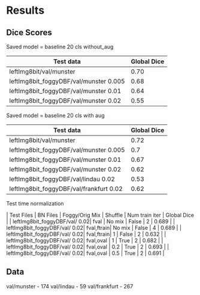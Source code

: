 # Results

## Dice Scores
Saved model = baseline 20 cls without_aug

| Test data                             | Global Dice    |  
|---------------------------------------|----------------|
| leftImg8bit/val/munster               |  0.70          |
| leftImg8bit_foggyDBF/val/munster 0.005|  0.68          |
| leftImg8bit_foggyDBF/val/munster 0.01 |  0.64          |
| leftImg8bit_foggyDBF/val/munster 0.02 |  0.55          |


Saved model = baseline 20 cls with aug

| Test data                             | Global Dice    |  
|---------------------------------------|----------------|
| leftImg8bit/val/munster               |  0.72          |
| leftImg8bit_foggyDBF/val/munster 0.005|  0.7           |
| leftImg8bit_foggyDBF/val/munster 0.01 |  0.67          |
| leftImg8bit_foggyDBF/val/munster 0.02 |  0.62          |
| leftImg8bit_foggyDBF/val/lindau 0.02  |  0.53          |
| leftImg8bit_foggyDBF/val/frankfurt 0.02|  0.62         |

Test time normalization

| Test Files                    | BN Files | Foggy/Orig Mix | Shuffle | Num train iter | Global Dice |
| leftImg8bit_foggyDBF/val/ 0.02| fval     |       No mix   |  False  |   2            | 0.689       |
| leftImg8bit_foggyDBF/val/ 0.02| fval,ftrain|     No mix   |  False  |   4            | 0.689       |
| leftImg8bit_foggyDBF/val/ 0.02| fval,ftrain|     1        |  False  |   2            | 0.632       |
| leftImg8bit_foggyDBF/val/ 0.02| fval,oval  |     1        |  True   |   2            | 0.682       |
| leftImg8bit_foggyDBF/val/ 0.02| fval,oval  |     0.2      |  True   |   2            | 0.693       |
| leftImg8bit_foggyDBF/val/ 0.02| fval,oval  |     0.5      |  True   |   2            | 0.691      |


## Data

val/munster - 174
val/lindau  - 59
val/frankfurt - 267
